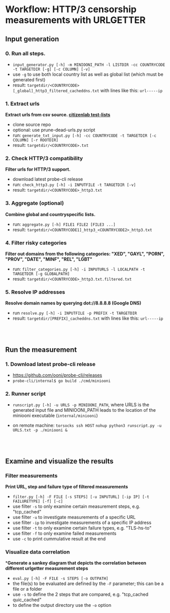 # Workflow: HTTP/3 censorship measurements with URLGETTER

## Input generation

### 0. Run all steps.
- ```input_generator.py [-h] -m MINIOONI_PATH -l LISTDIR -cc COUNTRYCODE -t TARGETDIR [-g] [-c COLUMN] [-v]```
- use ```-g``` to use both local country list as well as global list (which must be generated first)
- result: ```targetdir/<COUNTRYCODE>[_global]_http3_filtered_cacheddns.txt``` with lines like this: ```url-----ip```

### 1. Extract urls
**Extract urls from csv source. [citizenlab test-lists](https://github.com/citizenlab/test-lists)**
- clone source repo
- optional: use prune-dead-urls.py script
- run: ```generate_txt_input.py [-h] -cc COUNTRYCODE -t TARGETDIR [-c COLUMN] [-r ROOTDIR]```
- result: ```targetdir/<COUNTRYCODE>.txt```

### 2. Check HTTP/3 compatibility
**Filter urls for HTTP/3 support.**
- download latest probe-cli release
- run: ```check_http3.py [-h] -i INPUTFILE -t TARGETDIR [-v]```
- result: ```targetdir/<COUNTRYCODE>_http3.txt```

### 3. Aggregate (optional)
**Combine global and countryspecific lists.**
- run: ```aggregate.py [-h] FILE1 FILE2 [FILE3 ...]```
- result: ```targetdir/<COUNTRYCODE1]_http3_<COUNTRYCODE2>_http3.txt```

### 4. Filter risky categories
**Filter out domains from the following categories: "XED", "GAYL", "PORN", "PROV", "DATE", "MINF", "REL", "LGBT"**
- run: ```filter_categories.py [-h] -i INPUTURLS -l LOCALPATH -t TARGETDIR [-g GLOBALPATH]```
- result: ```targetdir/<COUNTRYCODE>_http3.txt.filtered.txt```

### 5. Resolve IP addresses
**Resolve domain names by querying dot://8.8.8.8 (Google DNS)**
- run ```resolve.py [-h] -i INPUTFILE -p PREFIX -t TARGETDIR``` 
- result: ```targetdir/[PREFIX]_cacheddns.txt``` with lines like this: ```url-----ip```

<br>
<br>

## Run the measurement

### 1. Download latest probe-cli release
- https://github.com/ooni/probe-cli/releases
- ```probe-cli/internal$ go build ./cmd/miniooni```

### 2. Runner script
- ```runscript.py [-h] -u URLS -p MINIOONI_PATH```, where URLS is the generated input file and MINIOONI_PATH leads to the location of the miniooni executable (```internal/miniooni```)

- on remote machine: 
  ```torsocks ssh HOST```
  ```nohup python3 runscript.py -u URLS.txt -p ./miniooni &```

<br>
<br>

## Examine and visualize the results

### Filter measurements
**Print URL, step and failure type of filtered measurements**
- ```filter.py [-h] -F FILE [-s STEPS] [-u INPUTURL] [-ip IP] [-t FAILURETYPE] [-f] [-c] ```
- use filter ```-s``` to only examine certain measurement steps, e.g. "tcp_cached"
- use filter ```-u``` to investigate measurements of a specific URL
- use filter ```-ip``` to investigate measurements of a specific IP address
- use filter ```-t``` to only examine certain failure types, e.g. "TLS-hs-to"
- use filter ```-f``` to only examine failed measurements
- use ```-c``` to print cummulative result at the end


### Visualize data correlation
***Generate a sankey diagram that depicts the correlation between different urlgetter measurement steps**
- ```eval.py [-h] -F FILE -s STEPS [-o OUTPATH]```
- the file(s) to be evaluated are defined by the ```-F``` parameter; this can be a file or a folder
- use ```-s``` to define the 2 steps that are compared, e.g. "tcp_cached quic_cached"
- to define the output directory use the ```-o``` option


  